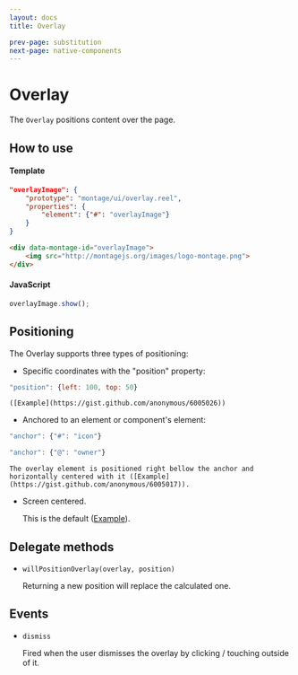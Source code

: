 ```yaml
---
layout: docs
title: Overlay

prev-page: substitution
next-page: native-components
---
```


# Overlay

The `Overlay` positions content over the page.

## How to use
#### Template
```json
"overlayImage": {
    "prototype": "montage/ui/overlay.reel",
    "properties": {
        "element": {"#": "overlayImage"}
    }
}
```
```html
<div data-montage-id="overlayImage">
    <img src="http://montagejs.org/images/logo-montage.png">
</div>
```
#### JavaScript
```javascript
overlayImage.show();
```

## Positioning
The Overlay supports three types of positioning:
- Specific coordinates with the "position" property:
```javascript
"position": {left: 100, top: 50}
```
    ([Example](https://gist.github.com/anonymous/6005026))

- Anchored to an element or component's element:
```javascript
"anchor": {"#": "icon"}
```
```javascript
"anchor": {"@": "owner"}
```
    The overlay element is positioned right bellow the anchor and horizontally centered with it ([Example](https://gist.github.com/anonymous/6005017)).
- Screen centered.

    This is the default ([Example](https://gist.github.com/anonymous/6004971)).

## Delegate methods
- `willPositionOverlay(overlay, position)`

    Returning a new position will replace the calculated one.

## Events
- `dismiss`

    Fired when the user dismisses the overlay by clicking / touching outside of it.
